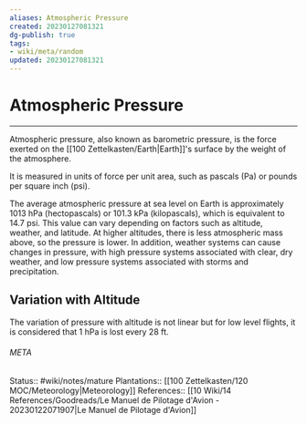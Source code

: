 ```yaml
---
aliases: Atmospheric Pressure
created: 20230127081321
dg-publish: true
tags:
- wiki/meta/random
updated: 20230127081321
---
```

# Atmospheric Pressure
---
Atmospheric pressure, also known as barometric pressure, is the force exerted on the [[100 Zettelkasten/Earth\|Earth]]'s surface by the weight of the atmosphere.

It is measured in units of force per unit area, such as pascals (Pa) or pounds per square inch (psi).

The average atmospheric pressure at sea level on Earth is approximately 1013 hPa (hectopascals) or 101.3 kPa (kilopascals), which is equivalent to 14.7 psi. This value can vary depending on factors such as altitude, weather, and latitude. At higher altitudes, there is less atmospheric mass above, so the pressure is lower. In addition, weather systems can cause changes in pressure, with high pressure systems associated with clear, dry weather, and low pressure systems associated with storms and precipitation.

## Variation with Altitude
The variation of pressure with altitude is not linear but for low level flights, it is considered that 1 hPa is lost every 28 ft.



###### META
Status:: #wiki/notes/mature 
Plantations:: [[100 Zettelkasten/120 MOC/Meteorology\|Meteorology]]
References:: [[10 Wiki/14 References/Goodreads/Le Manuel de Pilotage d'Avion - 20230122071907\|Le Manuel de Pilotage d'Avion]]
